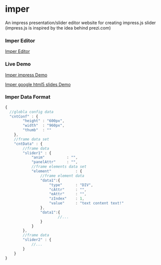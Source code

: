 imper
=====

An impress presentation/slider editor website for creating impress.js slider 
(impress.js is inspired by the idea behind prezi.com)

### Imper Editor

[Imper Editor](http://switer.github.io/imper/)

### Live Demo

[Imper impress Demo](http://switer.github.io/examples/imper.html#/step-1) 

[Imper google html5 slides Demo](http://switer.github.io/examples/html5slides.html)

### Imper Data Format
```javascript
{
  //globla config data
  "cntConf" : {
		"height" : "600px",
		"width"  : "960px",
		"thumb"  : ""
	},
	//frame data set
	"cntData" : {
		//frame data
		"slider1" : {
			"anim"			: "",
			"panelAttr" 	: "",
			//frame elements data set
			"element"   		: {
				//frame element data
				"data1":{
					"type"		: "DIV",
					"cAttr"		: "",
					"eAttr"		: "",
					"zIndex"	: 1,
					"value"		: "text content text!"
				},
				"data1":{
				        //...
				}
			}
		},
		//frame data
		"slider2" : {
			//...
		}
	}
}
```
